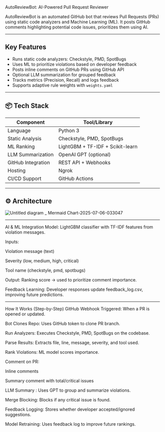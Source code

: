 AutoReviewBot: AI-Powered Pull Request Reviewer

AutoReviewBot is an automated GitHub bot that reviews Pull Requests (PRs) using static code analyzers and Machine Learning (ML). It posts GitHub comments highlighting potential code issues, prioritizes them using AI.

---

## Key Features

- Runs static code analyzers: Checkstyle, PMD, SpotBugs
- Uses ML to prioritize violations based on developer feedback
- Posts inline comments on GitHub PRs using GitHub API
- Optional LLM summarization for grouped feedback
- Tracks metrics (Precision, Recall) and logs feedback
- Supports adaptive rule weights with `weights.yaml`

---

## 📦 Tech Stack

| Component            | Tool/Library         |
|----------------------|----------------------|
| Language             | Python 3             |
| Static Analysis      | Checkstyle, PMD, SpotBugs |
| ML Ranking           | LightGBM + TF-IDF + Scikit-learn |
| LLM Summarization    | OpenAI GPT (optional) |
| GitHub Integration   | REST API + Webhooks  |
| Hosting              | Ngrok                |
| CI/CD Support        | GitHub Actions       |

---

## ⚙️ Architecture
![Untitled diagram _ Mermaid Chart-2025-07-06-033047](https://github.com/user-attachments/assets/5efd3631-88b4-49f9-92ae-ab01febb965d)

---
AI & ML Integration
Model: LightGBM classifier with TF-IDF features from violation messages.

Inputs:

Violation message (text)

Severity (low, medium, high, critical)

Tool name (checkstyle, pmd, spotbugs)

Output: Ranking score → used to prioritize comment importance.

Feedback Learning: Developer responses update feedback_log.csv, improving future predictions.

---
How It Works (Step-by-Step)
GitHub Webhook Triggered: When a PR is opened or updated.

Bot Clones Repo: Uses GitHub token to clone PR branch.

Run Analyzers: Executes Checkstyle, PMD, SpotBugs on the codebase.

Parse Results: Extracts file, line, message, severity, and tool used.

Rank Violations: ML model scores importance.

Comment on PR:

Inline comments

Summary comment with total/critical issues

LLM Summary : Uses GPT to group and summarize violations.

Merge Blocking: Blocks if any critical issue is found.

Feedback Logging: Stores whether developer accepted/ignored suggestions.

Model Retraining: Uses feedback log to improve future rankings.


